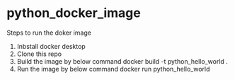 # python_docker_image


Steps to run the doker image

1. Inbstall docker desktop
2. Clone this repo
3. Build the image by below command
        docker build -t python_hello_world .
4. Run the image by below command
        docker run python_hello_world
